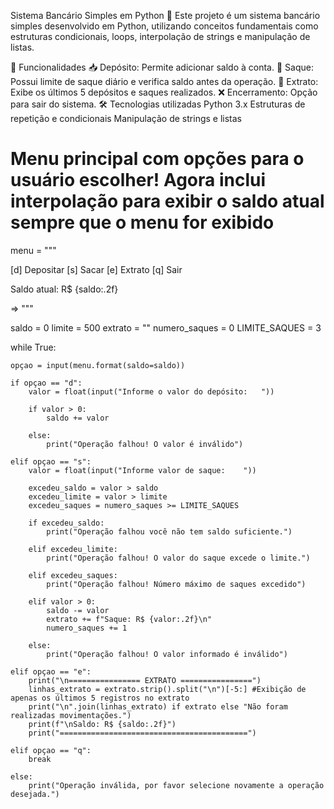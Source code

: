Sistema Bancário Simples em Python 🏦
Este projeto é um sistema bancário simples desenvolvido em Python, utilizando conceitos fundamentais como estruturas condicionais, loops, interpolação de strings e manipulação de listas.

📌 Funcionalidades
📥 Depósito: Permite adicionar saldo à conta.
💸 Saque: Possui limite de saque diário e verifica saldo antes da operação.
📜 Extrato: Exibe os últimos 5 depósitos e saques realizados.
❌ Encerramento: Opção para sair do sistema.
🛠 Tecnologias utilizadas
Python 3.x
Estruturas de repetição e condicionais
Manipulação de strings e listas



# Menu principal com opções para o usuário escolher! Agora inclui interpolação para exibir o saldo atual sempre que o menu for exibido

menu = """

[d] Depositar
[s] Sacar
[e] Extrato
[q] Sair

Saldo atual: R$ {saldo:.2f}

=> """


saldo = 0
limite = 500
extrato = ""
numero_saques = 0
LIMITE_SAQUES = 3

while True:

    opçao = input(menu.format(saldo=saldo))

    if opçao == "d":
        valor = float(input("Informe o valor do depósito:   "))

        if valor > 0:
            saldo += valor

        else:
            print("Operação falhou! O valor é inválido")

    elif opçao == "s":
        valor = float(input("Informe valor de saque:    "))

        excedeu_saldo = valor > saldo
        excedeu_limite = valor > limite
        excedeu_saques = numero_saques >= LIMITE_SAQUES

        if excedeu_saldo:
            print("Operação falhou você não tem saldo suficiente.")

        elif excedeu_limite:
            print("Operação falhou! O valor do saque excede o limite.")

        elif excedeu_saques:
            print("Operação falhou! Número máximo de saques excedido")

        elif valor > 0:
            saldo -= valor
            extrato += f"Saque: R$ {valor:.2f}\n"
            numero_saques += 1 

        else:
            print("Operação falhou! O valor informado é inválido")

    elif opçao == "e":
        print("\n================ EXTRATO ================")
        linhas_extrato = extrato.strip().split("\n")[-5:] #Exibição de apenas os últimos 5 registros no extrato
        print("\n".join(linhas_extrato) if extrato else "Não foram realizadas movimentações.")
        print(f"\nSaldo: R$ {saldo:.2f}")
        print("==========================================")
    
    elif opçao == "q":
        break

    else:
        print("Operação inválida, por favor selecione novamente a operação desejada.")
